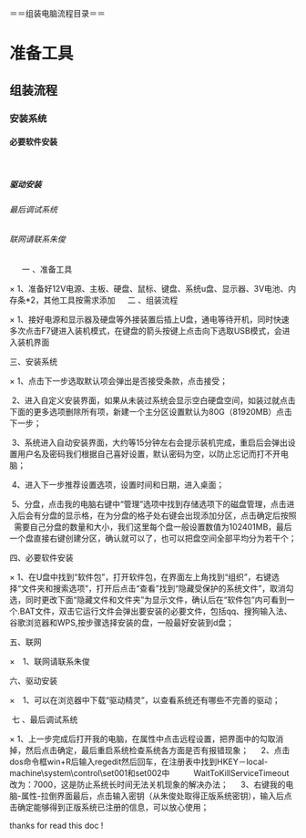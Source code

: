 ＝＝组装电脑流程目录＝＝
# 准备工具

## 组装流程

### 安装系统

#### 必要软件安装
 
##### 驱动安装

###### 最后调试系统

###### 联网请联系朱俊 

 
　一 、准备工具

× 1、准备好12V电源、主板、硬盘、鼠标、键盘、系统u盘、显示器、3V电池、内存条*2，其他工具按需求添加
　
 二 、组装流程

× 1、接好电源和显示器及硬盘等外接装置后插上U盘，通电等待开机，同时快速多次点击F7键进入装机模式，在键盘的箭头按键上点击向下选取USB模式，会进入装机界面

三、安装系统  

× 1、点击下一步选取默认项会弹出是否接受条款，点击接受；

  2、进入自定义安装界面，如果从未装过系统会显示空白硬盘空间，如装过就点击下面的更多选项删除所有项，新建一个主分区设置默认为80G（81920MB）点击下一步；
   
  3、系统进入自动安装界面，大约等15分钟左右会提示装机完成，重启后会弹出设置用户名及密码我们根据自己喜好设置，默认密码为空，以防止忘记而打不开电 脑； 
   
  4、进入下一步推荐设置选项，设置时间和日期，进入桌面；
   
  5、分盘，点击我的电脑右键中“管理”选项中找到存储选项下的磁盘管理，点击进入后会有分盘的显示格，在为分盘的格子处右键会出现添加分区，点击确定后按照   需要自己分盘的数量和大小，我们这里每个盘一般设置数值为102401MB，最后一个盘直接右键创建分区，确认就可以了，也可以把盘空间全部平均分为若干个；
   
 四、必要软件安装
 
×  1、在U盘中找到“软件包”，打开软件包，在界面左上角找到“组织”，右键选择“文件夹和搜索选项”，打开后点击“查看”找到“隐藏受保护的系统文件”，取消勾选，同时更改下面“隐藏文件和文件夹”为显示文件，确认后在“软件包”内可看到一个.BAT文件，双击它运行文件会弹出要安装的必要文件，包括qq、搜狗输入法、谷歌浏览器和WPS,按步骤选择安装的盘，一般最好安装到d盘；

五、联网

×　1、联网请联系朱俊

六、驱动安装　

×　1、可以在浏览器中下载“驱动精灵”，以查看系统还有哪些不完善的驱动；

 七 、最后调试系统

 × 1、上一步完成后打开我的电脑，在属性中点击远程设置，把界面中的勾取消掉，然后点击确定，最后重启系统检查系统各方面是否有报错现象；
　 2、点击dos命令框win+R后输入regedit然后回车，在注册表中找到HKEY－local-machine\system\control\set001和set002中　　　WaitToKillServiceTimeout改为：7000，这是防止系统长时间无法关机现象的解决办法；
　 3、右键我的电脑-属性-拉倒界面最后，点击输入密钥（从朱俊处取得正版系统密钥），输入后点击确定能够得到正版系统已注册的信息，可以放心使用；

thanks for read this doc !
